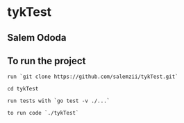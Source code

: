 # tykTest

## Salem Ododa

## To run the project
    run `git clone https://github.com/salemzii/tykTest.git`
    
    cd tykTest
    
    run tests with `go test -v ./...`
    
    to run code `./tykTest`
